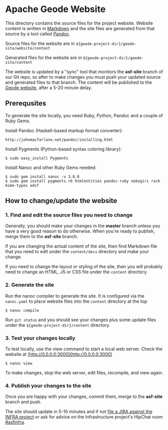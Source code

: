 # Apache Geode Website

This directory contains the source files for the project website. Website content is written in [Markdown](https://help.github.com/articles/markdown-basics) and the site files are generated from that source by a tool called [Pandoc](http://johnmacfarlane.net/pandoc).

Source files for the website are in ``${geode-project-dir}/geode-site/website/content``

Generated files for the website are in ``${geode-project-dir}/geode-site/content``

The website is updated by a "sync" tool that monitors the __asf-site__ branch of our Git repo, so after to make changes you must push your updated source and generated files to that branch. The content will be published to the [Geode website](http://geode.incubator.apache.org), after a 5-20 minute delay.

## Prerequsites

To generate the site locally, you need Ruby, Python, Pandoc and a couple of Ruby Gems.

Install Pandoc (Haskell-based markup format converter):

    http://johnmacfarlane.net/pandoc/installing.html

Install Pygments (Python-based syntax coloring library):

    $ sudo easy_install Pygments

Install Nanoc and other Ruby Gems needed:

    $ sudo gem install nanoc -v 3.8.0
    $ sudo gem install pygments.rb htmlentities pandoc-ruby nokogiri rack mime-types adsf

## How to change/update the website

### 1. Find and edit the source files you need to change

Generally, you should make your changes in the __master__ branch unless you have a very good reason to do otherwise. When you're ready to publish, merge them to the __asf-site__ branch.

If you are changing the actual content of the site, then find Markdown file that you need to edit under the ``content/docs`` directory and make your change.

If you need to change the layout or styling of the site, then you will probably need to change an HTML, JS or CSS file under the ``content`` directory.

### 2. Generate the site

Run the nanoc compiler to generate the site. It is configured via the ``nanoc.yaml`` to place website files into the ``content`` directory at the top

    $ nanoc compile

Run ``git status`` and you should see your changes plus some update files under the ``${geode-project-dir}/content`` directory.

### 3. Test your changes locally

To test locally, use the view command to start a local web server. Check the website at [http://0.0.0.0:3000](http://0.0.0.0:3000)

    $ nanoc view

To make changes, stop the web server, edit files, recompile, and view again.

### 4. Publish your changes to the site    

Once you are happy with your changes, commit them, merge to the __asf-site__ branch and push.

The site should update in 5-10 minutes and if not [file a JIRA against the INFRA project](https://issues.apache.org/jira/browse/INFRA) or ask for advice on the Infrastructure project's HipChat room [#asfinfra](https://www.hipchat.com/g4P84gemn).
